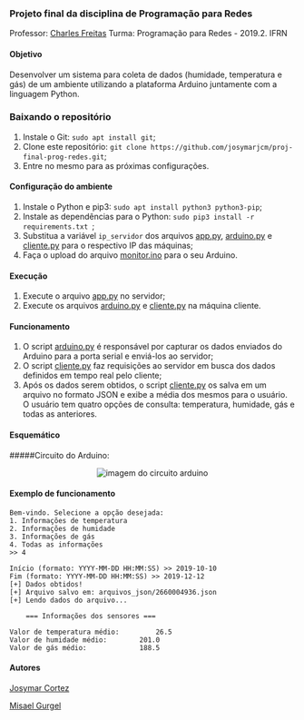 ### Projeto final da disciplina de Programação para Redes

Professor: [Charles Freitas](https://github.com/charles-freitas/)
Turma: Programação para Redes - 2019.2.
IFRN

#### Objetivo

Desenvolver um sistema para coleta de dados (humidade, temperatura e gás) de um ambiente utilizando a plataforma Arduino juntamente com a linguagem Python.

### Baixando o repositório
1) Instale o Git: ```sudo apt install git```;
2) Clone este repositório: ```git clone https://github.com/josymarjcm/proj-final-prog-redes.git```;
3) Entre no mesmo para as próximas configurações.

#### Configuração do ambiente

1) Instale o Python e pip3: ```sudo apt install python3 python3-pip```;
2) Instale as dependências para o Python: ```sudo pip3 install -r requirements.txt ```;
3) Substitua a variável ```ip_servidor``` dos arquivos [app.py](src/app.py), [arduino.py](src/arduino.py) e [cliente.py](src/cliente.py) para o respectivo IP das máquinas;
4) Faça o upload do arquivo [monitor.ino](arduino/monitor.ino) para o seu Arduino.

#### Execução

1) Execute o arquivo [app.py](src/app.py) no servidor;
2) Execute os arquivos [arduino.py](src/arduino.py) e [cliente.py](src/cliente.py) na máquina cliente.

#### Funcionamento

1) O script [arduino.py](src/arduino.py) é responsável por capturar os dados enviados do Arduino para a porta serial e enviá-los ao servidor;
2) O script [cliente.py](src/cliente.py) faz requisições ao servidor em busca dos dados definidos em tempo real pelo cliente;
3) Após os dados serem obtidos, o script [cliente.py](src/cliente.py) os salva em um arquivo no formato JSON e exibe a média dos mesmos para o usuário. O usuário tem quatro opções de consulta: temperatura, humidade, gás e todas as anteriores.

#### Esquemático

#####Circuito do Arduino:
<p align="center">
    <img src="circuit.jpeg" alt="imagem do circuito arduino">
</p>

#### Exemplo de funcionamento

```
Bem-vindo. Selecione a opção desejada:
1. Informações de temperatura
2. Informações de humidade
3. Informações de gás
4. Todas as informações
>> 4

Início (formato: YYYY-MM-DD HH:MM:SS) >> 2019-10-10
Fim (formato: YYYY-MM-DD HH:MM:SS) >> 2019-12-12
[+] Dados obtidos!
[+] Arquivo salvo em: arquivos_json/2660004936.json
[+] Lendo dados do arquivo...

	=== Informações dos sensores === 

Valor de temperatura médio: 		26.5
Valor de humidade médio: 		201.0
Valor de gás médio: 			188.5

```
#### Autores
[Josymar Cortez](https://github.com/josymarjcm/)

[Misael Gurgel](https://github.com/misaelpraxedes/)
